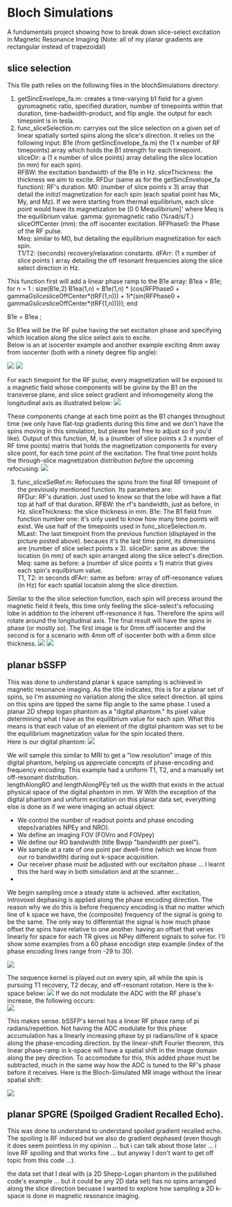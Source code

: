# Bloch Simulations
  A fundamentals project showing how to break down slice-select excitation in Magnetic Resonance Imaging
  (Note:  all of my planar gradients are rectangular instead of trapezoidal) 
## slice selection
This file path relies on the following files in the blochSimulations directory:
  1. getSincEnvelope_fa.m:  creates a time-varying b1 field for a given gyromagnetic ratio, specified duration, number of timepoints within that duration, 
                            time-badwidth-product, and flip angle. the output for each timepoint is in tesla. 
  2. func_sliceSelection.m:  carryies out the slice selection on a given set of linear spatially sorted spins along the slice's direction.  It relies on
                            the following input:
                            B1e (from getSincEnvelope_fa.m)  the  (1 x number of RF timepoints)  array which holds the B1 strength for each timepoint. 
                            sliceDir:  a (1 x number of slice points) array detaliing the slice location (in mm) for each spin).  
                            RFBW:  the excitation bandwidth of the B1e in Hz. 
                            sliceThickness:  the thickness we aim to excite. 
                            RFDur (same as for the getSincEnvelope_fa function):  RF's duration.
                            M0:  (number of slice points x 3) array that detail the initizl magnetization  for each spin (each spatial point has Mx, My, and Mz). If
                            we were starting from thermal equilibrium, each slice point would have its magnetization be [0 0 Mequilibirium]' where Meq is the    equilibrium       value. 
                            gamma:  gyromagnetic ratio (%rad/s/T.)
                            sliceOffCenter (mm):  the off isocenter excitation.
                            RFPhase0:  the Phase of the RF pulse.  
                            Meq:  similar to M0, but detailing the equilibrium magnetization for each spin.  
                            T1/T2: (seconds) recovery/relaxation constants.
                            dFArr:  (1 x number of slice points ) array detailing the off resonant frequencies along the slice select direction in Hz. 
                           
This function first will add a linear phase ramp to the B1e array: 
  B1ea = B1e;
  for n = 1 : size(B1e,2)
      B1ea(1,n) = B1e(1,n) * (cos(RFPhase0 + gamma*Gslice*sliceOffCenter*(tRF(1,n))) + 1i*(sin(RFPhase0 + gamma*Gslice*sliceOffCenter*(tRF(1,n)))));
  end

  B1e = B1ea ;
  
  So B1ea will be the RF pulse having the set excitaiton phase and specifying which location along the slice select axis to excite.  
  Below is an at isocenter example and another example exciting 4mm away from isocenter (both with a ninety degree flip angle):
  
  ![](/images/0mmOffIsoCenterB1Plot.jpg)
  ![](images/neg4mmOffIsoCenterB1Plot.jpg)
  
 For each timepoint for the RF pulse, every magnetization will be exposed to a magnetic field whose components will be givine by the B1 on the transverse plane, and slice select gradient and inhomogeneity along the longitudinal axis as illustrated below:
 ![](images/MagneticFieldExcitationComponents.png)
 
These components change at each time point as the B1 changes throughout time (we only have flat-top gradients during this time and we don't have the spins moving in this simulation, but please feel free to adjust so if you'd like). 
Output of this function, M, is a (number of slice points x 3 x number of RF time points) matrix that holds the magnetization components for every slice point, for each time point of the excitation.  The final time point holds the through-slice magnetization distribution *before* the upcoming refocusing: 
![](images/0mmOffIsoCenter_preRefocus.jpg)

  3. func_sliceSelRef.m:  Refocuses the spins from the final RF timepoint of the previously mentioned function.  Its parameters are:  
                          RFDur: RF's duration.  Just used to know so that the lobe will have a flat top at half of that duration. 
                          RFBW:  the rf's bandwidth, just as before, in Hz.
                          sliceThickness:  the slice thickness in mm.
                          B1e: The B1 field from function number one:  it's only used to know how many time points will exist.  We use half of the timepoints used in func_sliceSelection.m.  
                          MLast:  The last timepoint from the previous function (displayed in the picture posted above).  becaues it's the last time point, its 
                          dimensions are (number of slice select points x 3). 
                          sliceDir:  same as above: the location (in mm) of each spin arranged along the slice select's direction. 
                          Meq:  same as before:  a (number of slice points x 1) matrix that gives each spin's equilbirium value.  
                          T1, T2:  in seconds
                          dFArr:  same as before:  array  of off-resonance values (in Hz) for each spatial locatoin along the slice direction. 
                   
Similar to the the slice selection function, each spin will precess around the magnetic field it feels, this time only feeling the slice-select's refocusing lobe in addition to the inherent off-resonance it has.  Therefore the spins will rotate around the longitudinal axis.  The final result will have the spins in phase (or mostly so).  The first image is for 0mm off isocenter and the second is for a scenario with 4mm off of isocenter both with a 6mm slice thickness. 
![](images/0mmOffIsoCenter_IndicateThickness.png)
![](images/neg4mmOffIsoCenter_IndicateThickness.png)

## planar bSSFP
This was done to understand planar k space sampling is achieved in magnetic resonance imaging.  As the title indicates, this is for a planar set of spins, so I'm assuming no variation along the slice select direction.  all spins on this spins are tipped the same flip angle to the same phase. I used a planar 2D shepp logan phantom as a "digital phantom."  Its pixel value determining what i have as the equilibrium value for each spin.  What this means is that each value of an element of the digital phantom was set to be the equilibrium magnetization value for the spin located there.  
Here is our digital phantom:
![](images/digitalPhantom.jpg)

We will sample this similar to MRI to get a "low resolution" image of this digital phantom, helping us appreciate concepts of phase-encoding and frequency encoding. 
This example had a uniform T1, T2, and a manually set off-resonant distribution.  
lengthAlongRO and lengthAlongPEy tell us the width that exists in the actual physical space of the digital phantom in mm.  W
With the exception of the digital phantom and uniform excitation on this planar data set, everything else is done as if we were imaging an actual object:
  * We control the number of readout points and phase encoding steps(variables NPEy and NRO). 
  * We define an imaging FOV (FOVro and FOVpey)
  * We define our RO bandwidth (title Bwpp "bandwidth per pixel"). 
  * We sample at a rate of one point per dwell-time (which we know from our ro bandwidth) during out k-space acquisition.  
  * Our receiver phase must be adjusted with our excitaiton phase ... I learnt this the hard way in both simulation and at the scanner...
  * 
 We begin sampling once a steady state is achieved.  after excitation, introvoxel dephasing is applied along the phase encoding direction.  The reason why we do this is before frequency encoding is that no matter which line of k space we have, the (composite) frequency of the signal is going to be the same.  The only way to differentiat the signal is how much phase offset the spins have relative to one another.  having an offset that veries linearly for space for each TR gives us NPey different signals to solve for.  I'll show some examples from a 60 phase encodign step example (index of the phase encoding lines range from -29 to 30). 
 
 ![](images/prephasingPictures.png)

The sequence kernel is played out on every spin, all while the spin is pursuing T1 recovery, T2 decay, and off-resonant rotation.  Here is the k-space below:
![](images/kspace_bssfp_ropey.jpg)
If we do not modulate the ADC with the RF phase's increase, the following occurs:  
 ![](images/image_bSSFP_ROPEy_shift.jpg)
 
 This makes sense.  bSSFP's kernel has a linear RF phase ramp of pi radians/repetition. Not having the ADC modulate for this phase accumulation has a linearly increasing phase by pi radians/line of k space along the phase-encoding direction.  by the linear-shift Fourier theorem, this linear phase-ramp in k-space will have a spatial shift in the image domain along the pey direction.  To accomodate for this, this added phase must be subtracted, much in the same way how the ADC is tuned to the RF's phase before it receives.  Here is the Bloch-Simulated MR image without the linear spatial shift: 
 
 ![](images/image_bSSFP_ROPEy.jpg)
## planar SPGRE (Spoilged Gradient Recalled Echo).
This was done to understand to understand spoiled gradient recalled echo.  The spoiling is RF induced but we also do gradient dephased (even though it does seem pointless in my opinion ... but i can talk about those later ... i love RF spoiling and that works fine ... but anyway I don't want to get off topic from this code ...). 

the data set that I deal with (a 2D Shepp-Logan phantom in the published code's example ... but it could be any 2D data set) has no spins arranged along the slice direction becuase I wanted to explore how sampling a 2D k-space is done in magnetic resonance imaging.  
